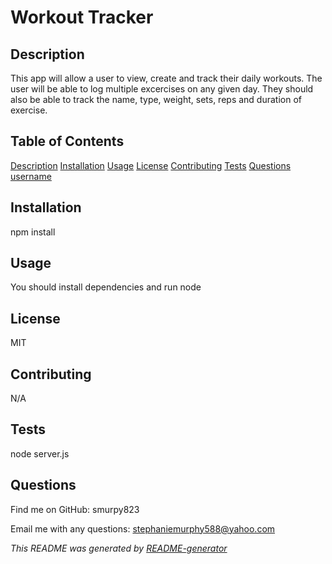 # Workout Tracker

  ## Description
   This app will allow a user to view, create and track their daily workouts.  The user will be able to log multiple excercises on any given day.  They should also be able to track the name, type, weight, sets, reps and duration of exercise.

  ## Table of Contents
   [Description](#description)
   [Installation](#installation)
   [Usage](#usage)
   [License](#license)
   [Contributing](#contributing)
   [Tests](#tests)
   [Questions](#questions)
   [username](#username)


  ## Installation
  npm install  

  ## Usage
  You should install dependencies and run node

  ## License
  MIT

  ## Contributing
  N/A

  ## Tests
  node server.js

  ## Questions
 

  Find me on GitHub: smurpy823

  Email me with any questions: stephaniemurphy588@yahoo.com

 _This README was generated by [README-generator](https://github.com/smurphy823/README-generator)_

  